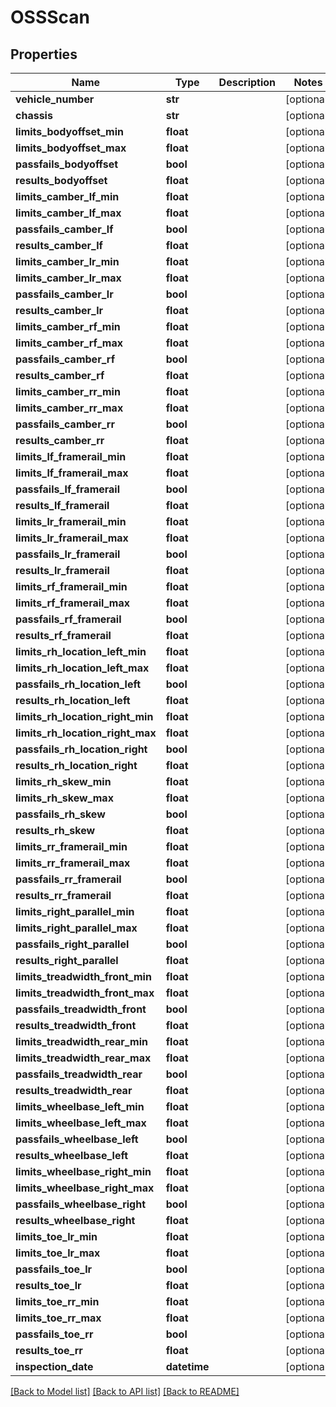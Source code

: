 # OSSScan

## Properties
Name | Type | Description | Notes
------------ | ------------- | ------------- | -------------
**vehicle_number** | **str** |  | [optional] 
**chassis** | **str** |  | [optional] 
**limits_bodyoffset_min** | **float** |  | [optional] 
**limits_bodyoffset_max** | **float** |  | [optional] 
**passfails_bodyoffset** | **bool** |  | [optional] 
**results_bodyoffset** | **float** |  | [optional] 
**limits_camber_lf_min** | **float** |  | [optional] 
**limits_camber_lf_max** | **float** |  | [optional] 
**passfails_camber_lf** | **bool** |  | [optional] 
**results_camber_lf** | **float** |  | [optional] 
**limits_camber_lr_min** | **float** |  | [optional] 
**limits_camber_lr_max** | **float** |  | [optional] 
**passfails_camber_lr** | **bool** |  | [optional] 
**results_camber_lr** | **float** |  | [optional] 
**limits_camber_rf_min** | **float** |  | [optional] 
**limits_camber_rf_max** | **float** |  | [optional] 
**passfails_camber_rf** | **bool** |  | [optional] 
**results_camber_rf** | **float** |  | [optional] 
**limits_camber_rr_min** | **float** |  | [optional] 
**limits_camber_rr_max** | **float** |  | [optional] 
**passfails_camber_rr** | **bool** |  | [optional] 
**results_camber_rr** | **float** |  | [optional] 
**limits_lf_framerail_min** | **float** |  | [optional] 
**limits_lf_framerail_max** | **float** |  | [optional] 
**passfails_lf_framerail** | **bool** |  | [optional] 
**results_lf_framerail** | **float** |  | [optional] 
**limits_lr_framerail_min** | **float** |  | [optional] 
**limits_lr_framerail_max** | **float** |  | [optional] 
**passfails_lr_framerail** | **bool** |  | [optional] 
**results_lr_framerail** | **float** |  | [optional] 
**limits_rf_framerail_min** | **float** |  | [optional] 
**limits_rf_framerail_max** | **float** |  | [optional] 
**passfails_rf_framerail** | **bool** |  | [optional] 
**results_rf_framerail** | **float** |  | [optional] 
**limits_rh_location_left_min** | **float** |  | [optional] 
**limits_rh_location_left_max** | **float** |  | [optional] 
**passfails_rh_location_left** | **bool** |  | [optional] 
**results_rh_location_left** | **float** |  | [optional] 
**limits_rh_location_right_min** | **float** |  | [optional] 
**limits_rh_location_right_max** | **float** |  | [optional] 
**passfails_rh_location_right** | **bool** |  | [optional] 
**results_rh_location_right** | **float** |  | [optional] 
**limits_rh_skew_min** | **float** |  | [optional] 
**limits_rh_skew_max** | **float** |  | [optional] 
**passfails_rh_skew** | **bool** |  | [optional] 
**results_rh_skew** | **float** |  | [optional] 
**limits_rr_framerail_min** | **float** |  | [optional] 
**limits_rr_framerail_max** | **float** |  | [optional] 
**passfails_rr_framerail** | **bool** |  | [optional] 
**results_rr_framerail** | **float** |  | [optional] 
**limits_right_parallel_min** | **float** |  | [optional] 
**limits_right_parallel_max** | **float** |  | [optional] 
**passfails_right_parallel** | **bool** |  | [optional] 
**results_right_parallel** | **float** |  | [optional] 
**limits_treadwidth_front_min** | **float** |  | [optional] 
**limits_treadwidth_front_max** | **float** |  | [optional] 
**passfails_treadwidth_front** | **bool** |  | [optional] 
**results_treadwidth_front** | **float** |  | [optional] 
**limits_treadwidth_rear_min** | **float** |  | [optional] 
**limits_treadwidth_rear_max** | **float** |  | [optional] 
**passfails_treadwidth_rear** | **bool** |  | [optional] 
**results_treadwidth_rear** | **float** |  | [optional] 
**limits_wheelbase_left_min** | **float** |  | [optional] 
**limits_wheelbase_left_max** | **float** |  | [optional] 
**passfails_wheelbase_left** | **bool** |  | [optional] 
**results_wheelbase_left** | **float** |  | [optional] 
**limits_wheelbase_right_min** | **float** |  | [optional] 
**limits_wheelbase_right_max** | **float** |  | [optional] 
**passfails_wheelbase_right** | **bool** |  | [optional] 
**results_wheelbase_right** | **float** |  | [optional] 
**limits_toe_lr_min** | **float** |  | [optional] 
**limits_toe_lr_max** | **float** |  | [optional] 
**passfails_toe_lr** | **bool** |  | [optional] 
**results_toe_lr** | **float** |  | [optional] 
**limits_toe_rr_min** | **float** |  | [optional] 
**limits_toe_rr_max** | **float** |  | [optional] 
**passfails_toe_rr** | **bool** |  | [optional] 
**results_toe_rr** | **float** |  | [optional] 
**inspection_date** | **datetime** |  | [optional] 

[[Back to Model list]](../README.md#documentation-for-models) [[Back to API list]](../README.md#documentation-for-api-endpoints) [[Back to README]](../README.md)

